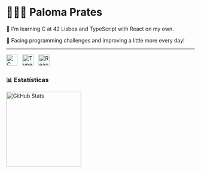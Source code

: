 # 👩🏻‍💻 Paloma Prates

🎯 I'm learning C at 42 Lisboa and TypeScript with React on my own.

🚀 Facing programming challenges and improving a little more every day!

---

<img 
    align="left" 
    alt="C" 
    title="C" 
    width="30px" 
    style="padding-right: 10px;" 
    src="https://cdn.jsdelivr.net/gh/devicons/devicon@latest/icons/c/c-original.svg" 
/>
<img 
    align="left" 
    alt="TypeScript"
    title="TypeScript" 
    width="30px" 
    style="padding-right: 10px;" 
    src="https://cdn.jsdelivr.net/gh/devicons/devicon@latest/icons/typescript/typescript-original.svg" 
/>
<img 
    align="left" 
    alt="React"
    title="React" 
    width="30px" 
    style="padding-right: 10px;" 
    src="https://cdn.jsdelivr.net/gh/devicons/devicon@latest/icons/react/react-original.svg" 
/>


<br/>
<br/>

### 📊 Estatísticas



<img 
      align="left" 
      alt="GitHub Stats" 
      height="200" 
      src="https://github-readme-stats.vercel.app/api/top-langs/?username=palomaprates&theme=tokyonight&layout=compact&custom_title=Tecnologias&langs_count=9" 
  />

</p>

